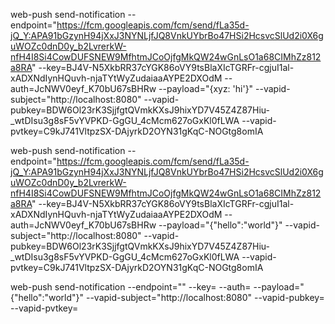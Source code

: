 web-push send-notification --endpoint="https://fcm.googleapis.com/fcm/send/fLa35d-jQ_Y:APA91bGzynH94jXxJ3NYNLjfJQ8VnkUYbrBo47HSi2HcsvcSlUd2i0X6guWOZc0dnD0y_b2LvrerkW-nfH4I8Si4CowDUFSNEW9MfhtmJCoOjfgMkQW24wGnLsO1a68CIMhZz812a8RA" --key=BJ4V-N5XkbRR37cYGK86oVY9tsBlaXIcTGRFr-cgjuI1al-xADXNdIynHQuvh-njaTYtWyZudaiaaAYPE2DXOdM --auth=JcNWV0eyf_K70bU67sBHRw --payload="{xyz: 'hi'}" --vapid-subject="http://localhost:8080" --vapid-pubkey=BDW6Ol23rK3SjjfgtQVmkKXsJ9hixYD7V45Z4Z87Hiu-_wtDIsu3g8sF5vYVPKD-GgGU_4cMcm627oGxKl0fLWA --vapid-pvtkey=C9kJ741VltpzSX-DAjyrkD2OYN31gKqC-NOGtg8omIA



web-push send-notification --endpoint="https://fcm.googleapis.com/fcm/send/fLa35d-jQ_Y:APA91bGzynH94jXxJ3NYNLjfJQ8VnkUYbrBo47HSi2HcsvcSlUd2i0X6guWOZc0dnD0y_b2LvrerkW-nfH4I8Si4CowDUFSNEW9MfhtmJCoOjfgMkQW24wGnLsO1a68CIMhZz812a8RA" --key=BJ4V-N5XkbRR37cYGK86oVY9tsBlaXIcTGRFr-cgjuI1al-xADXNdIynHQuvh-njaTYtWyZudaiaaAYPE2DXOdM --auth=JcNWV0eyf_K70bU67sBHRw --payload="{\"hello\":\"world\"}" --vapid-subject="http://localhost:8080" --vapid-pubkey=BDW6Ol23rK3SjjfgtQVmkKXsJ9hixYD7V45Z4Z87Hiu-_wtDIsu3g8sF5vYVPKD-GgGU_4cMcm627oGxKl0fLWA --vapid-pvtkey=C9kJ741VltpzSX-DAjyrkD2OYN31gKqC-NOGtg8omIA


web-push send-notification --endpoint="" --key= --auth= --payload="{\"hello\":\"world\"}" --vapid-subject="http://localhost:8080" --vapid-pubkey= --vapid-pvtkey=

